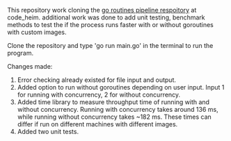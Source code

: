 This repository work cloning the [go routines pipeline respoitory](https://github.com/code-heim/go_21_goroutines_pipeline) at code_heim. additional work was done to add unit testing, benchmark methods to test the if the process runs faster with or without goroutines with custom images.

Clone the repository and type 'go run main.go' in the terminal to run the program.

Changes made:
1. Error checking already existed for file input and output.
2. Added option to run without goroutines depending on user input. Input 1 for running with concurrency, 2 for without concurrency.
3. Added time library to measure throughput time of running with and without concurrency.
Running with concurrency takes around 136 ms, while running without concurrency takes ~182 ms. These times can differ if run on different machines with different images.
4. Added two unit tests.
